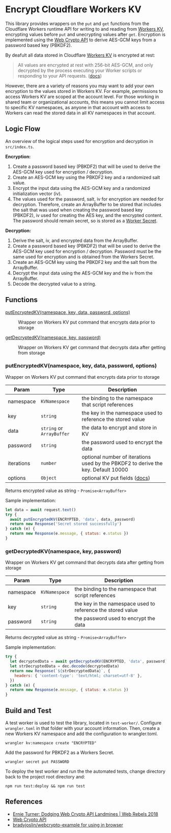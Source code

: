 # Encrypt Cloudflare Workers KV

This library provides wrappers on the `put` and `get` functions from the Cloudflare Workers runtime API for writing to and reading from [Workers KV](https://developers.cloudflare.com/workers/reference/apis), encrypting values before `put` and unecrypting values after `get`. Encryption is implemented using the [Web Crypto API](https://developers.cloudflare.com/workers/reference/apis/web-crypto/) to derive AES-GCM keys from a password based key (PBKDF2).

By deafult all data stored in Cloudflare [Workers KV](https://developers.cloudflare.com/workers/reference/storage) is encrypted at rest:

> All values are encrypted at rest with 256-bit AES-GCM, and only decrypted by the process executing your Worker scripts or responding to your API requests. ([docs](https://developers.cloudflare.com/workers/reference/storage))

However, there are a variety of reasons you may want to add your own encryption to the values stored in Workers KV. For example, permissions to access Workers KV are scoped at the account level. For those working in shared team or organizational accounts, this means you cannot limit access to specific KV namespaces, as anyone in that account with access to Workers can read the stored data in all KV namespaces in that account.

## Logic Flow

An overview of the logical steps used for encryption and decryption in `src/index.ts`.

**Encryption:**

1. Create a password based key (PBKDF2) that will be used to derive the AES-GCM key used for encryption / decryption.
1. Create an AES-GCM key using the PBKDF2 key and a randomized salt value.
1. Encrypt the input data using the AES-GCM key and a randomized initialization vector (iv).
1. The values used for the password, salt, iv for encryption are needed for decryption. Therefore, create an ArrayBuffer to be stored that includes the salt that was used when creating the password based key (PBKDF2), iv used for creating the AES key, and the encrypted content. The password should remain secret, so is stored as a [Worker Secret](https://developers.cloudflare.com/workers/reference/apis/environment-variables/#secrets).

**Decryption:**

1. Derive the salt, iv, and encrypted data from the ArrayBuffer.
1. Create a password based key (PBKDF2) that will be used to derive the AES-GCM key used for encryption / decryption. Password must be the same used for encryption and is obtained from the Workers Secret.
1. Create an AES-GCM key using the PBKDF2 key and the salt from the ArrayBuffer.
1. Decrypt the input data using the AES-GCM key and the iv from the ArrayBuffer.
1. Decode the decrypted value to a string.

## Functions

<dl>
<dt><a href="#putEncryptedKV">putEncryptedKV(namespace, key, data, password, options)</a></dt>
<dd><p>Wrapper on Workers KV put command that encrypts data prior to storage</p>
</dd>
<dt><a href="#getDecryptedKV">getDecryptedKV(namespace, key, password)</a></dt>
<dd><p>Wrapper on Workers KV get command that decrypts data after getting from storage</p>
</dd>
</dl>

<a name="putEncryptedKV"></a>

### putEncryptedKV(namespace, key, data, password, options)

Wrapper on Workers KV put command that encrypts data prior to storage

| Param      | Type                                 | Description                                                                                                          |
| ---------- | ------------------------------------ | -------------------------------------------------------------------------------------------------------------------- |
| namespace  | <code>KVNamespace</code>             | the binding to the namespace that script references                                                                  |
| key        | <code>string</code>                  | the key in the namespace used to reference the stored value                                                          |
| data       | <code>string</code> or `ArrayBuffer` | the data to encrypt and store in KV                                                                                  |
| password   | <code>string</code>                  | the password used to encrypt the data                                                                                |
| iterations | <code>number</code>                  | optional number of iterations used by the PBKDF2 to derive the key. Default 10000                                    |
| options    | <code>Object</code>                  | optional KV put fields ([docs](https://developers.cloudflare.com/workers/reference/apis/kv/#creating-expiring-keys)) |

Returns encrypted value as string - `Promise<ArrayBuffer>`

Sample implementation:

```javascript
let data = await request.text()
try {
  await putEncryptedKV(ENCRYPTED, 'data', data, password)
  return new Response('Secret stored successfully')
} catch (e) {
  return new Response(e.message, { status: e.status })
}
```

<a name="getDecryptedKV"></a>

### getDecryptedKV(namespace, key, password)

Wrapper on Workers KV get command that decrypts data after getting from storage

| Param     | Type                     | Description                                                 |
| --------- | ------------------------ | ----------------------------------------------------------- |
| namespace | <code>KVNamespace</code> | the binding to the namespace that script references         |
| key       | <code>string</code>      | the key in the namespace used to reference the stored value |
| password  | <code>string</code>      | the password used to encrypt the data                       |

Returns decrypted value as string - `Promise<ArrayBuffer>`

Sample implementation:

```javascript
try {
  let decryptedData = await getDecryptedKV(ENCRYPTED, 'data', password)
  let strDecryptedData = dec.decode(decryptedData)
  return new Response(`${strDecryptedData}`, {
    headers: { 'content-type': 'text/html; charset=utf-8' },
  })
} catch (e) {
  return new Response(e.message, { status: e.status })
}
```

## Build and Test

A test worker is used to test the library, located in `test-worker/`. Configure `wrangler.toml` in that folder with your account information. Then, create a new Workers KV namespace and add the configuration to wrangler.toml.

`wrangler kv:namespace create "ENCRYPTED"`

Add the password for PBKDF2 as a Workers Secret.

`wrangler secret put PASSWORD`

To deploy the test worker and run the the automated tests, change directory back to the project root directory and:

`npm run test:deploy && npm run test`

## References

- [Ernie Turner: Dodging Web Crypto API Landmines | Web Rebels 2018](https://www.youtube.com/watch?v=lbt2_M1hZeg)
- [Web Crypto API](https://developer.mozilla.org/en-US/docs/Web/API/Web_Crypto_API)
- [bradyjoslin/webcrypto-example for using in browser](https://github.com/bradyjoslin/webcrypto-example)
